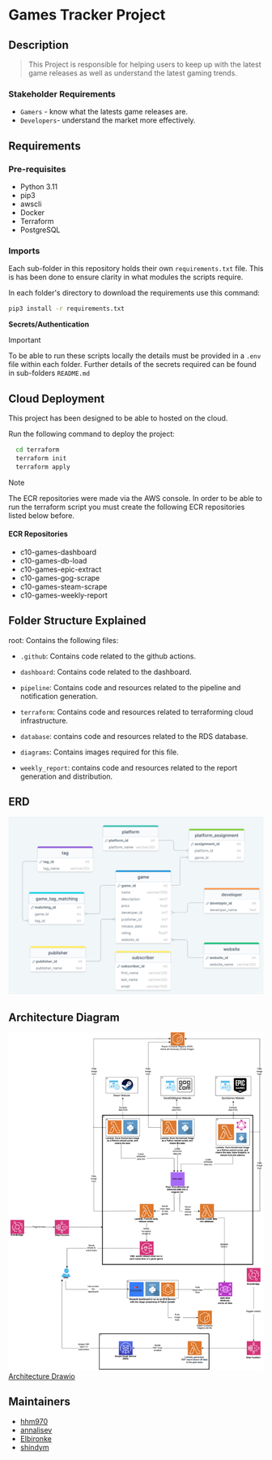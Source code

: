 # Games Tracker Project
## Description
> This Project is responsible for helping users to keep up with the latest game releases as well as understand the latest gaming trends.

### Stakeholder Requirements
-  `Gamers` - know what the latests game releases are.
- `Developers`- understand the market more effectively.

## Requirements

### Pre-requisites

- Python 3.11
- pip3
- awscli
- Docker
- Terraform
- PostgreSQL

### Imports
Each sub-folder in this repository holds their own `requirements.txt` file. This is has been done to ensure clarity in what modules the scripts require.

In each folder's directory to download the requirements use this command:

```sh
pip3 install -r requirements.txt
  ```

**Secrets/Authentication**
> [!IMPORTANT]  
> To be able to run these scripts locally the details must be provided in a `.env` file within each folder.
> Further details of the secrets required can be found in sub-folders `README.md`


## Cloud Deployment
This project has been designed to be able to hosted on the cloud. 


Run the following command to deploy the project:

```sh
  cd terraform
  terraform init
  terraform apply
  ```

> [!NOTE]  
> The ECR repositories were made via the AWS console. In order to be able to run the terraform script you must create the following ECR repositories listed below before.

#### ECR Repositories
- c10-games-dashboard
- c10-games-db-load
- c10-games-epic-extract
- c10-games-gog-scrape
- c10-games-steam-scrape
- c10-games-weekly-report

## Folder Structure Explained

root: Contains the following files:

- `.github`: Contains code related to the github actions.

- `dashboard`: Contains code related to the dashboard.

- `pipeline`: Contains code and resources related to the pipeline and notification generation.

- `terraform`: Contains code and resources related to terraforming cloud infrastructure.

- `database`: contains code and resources related to the RDS database.

- `diagrams`: Contains images required for this file.

- `weekly_report`: contains code and resources related to the report generation and distribution.


## ERD
![ERD Diagram](<diagrams/ERD diagram.png>)

## Architecture Diagram
![Architecture Diagram](<diagrams/game-tracker.drawio.png>)
[Architecture Drawio](https://drive.google.com/file/d/1eyiUtG28TyXLwHTw9276TIMAXI4Pgwh3/view?usp=sharing)



## Maintainers

* [hhm970](https://github.com/hhm970)
* [annalisev](https://github.com/annalisev)
* [EIbironke](https://github.com/EIbironke)
* [shindym](https://github.com/shindym)

